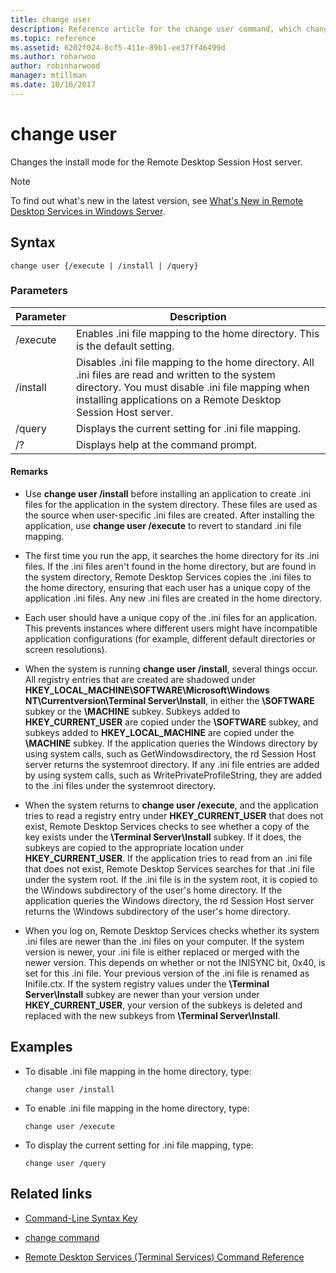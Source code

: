 ```yaml
---
title: change user
description: Reference article for the change user command, which changes the install mode for the Remote Desktop Session Host server.
ms.topic: reference
ms.assetid: 6202f024-8cf5-411e-89b1-ee37ff46499d
ms.author: roharwoo
author: robinharwood
manager: mtillman
ms.date: 10/16/2017
---
```

# change user



Changes the install mode for the Remote Desktop Session Host server.

> [!NOTE]
> To find out what's new in the latest version, see [What's New in Remote Desktop Services in Windows Server](/previous-versions/windows/it-pro/windows-server-2012-r2-and-2012/dn283323(v=ws.11)).

## Syntax

```
change user {/execute | /install | /query}
```

### Parameters

| Parameter | Description |
| --------- | ----------- |
| /execute | Enables .ini file mapping to the home directory. This is the default setting. |
| /install | Disables .ini file mapping to the home directory. All .ini files are read and written to the system directory. You must disable .ini file mapping when installing applications on a Remote Desktop Session Host server. |
| /query | Displays the current setting for .ini file mapping. |
| /? | Displays help at the command prompt. |

#### Remarks

- Use **change user /install** before installing an application to create .ini files for the application in the system directory. These files are used as the source when user-specific .ini files are created. After installing the application, use **change user /execute** to revert to standard .ini file mapping.

- The first time you run the app, it searches the home directory for its .ini files. If the .ini files aren't found in the home directory, but are found in the system directory, Remote Desktop Services copies the .ini files to the home directory, ensuring that each user has a unique copy of the application .ini files. Any new .ini files are created in the home directory.

- Each user should have a unique copy of the .ini files for an application. This prevents instances where different users might have incompatible application configurations (for example, different default directories or screen resolutions).

- When the system is running **change user /install**, several things occur. All registry entries that are created are shadowed under **HKEY_LOCAL_MACHINE\SOFTWARE\Microsoft\Windows NT\Currentversion\Terminal Server\Install**, in either the **\SOFTWARE** subkey or the **\MACHINE** subkey. Subkeys added to **HKEY_CURRENT_USER** are copied under the **\SOFTWARE** subkey, and subkeys added to **HKEY_LOCAL_MACHINE** are copied under the **\MACHINE** subkey. If the application queries the Windows directory by using system calls, such as GetWindowsdirectory, the rd Session Host server returns the systemroot directory. If any .ini file entries are added by using system calls, such as WritePrivateProfileString, they are added to the .ini files under the systemroot directory.

- When the system returns to **change user /execute**, and the application tries to read a registry entry under **HKEY_CURRENT_USER** that does not exist, Remote Desktop Services checks to see whether a copy of the key exists under the **\Terminal Server\Install** subkey. If it does, the subkeys are copied to the appropriate location under **HKEY_CURRENT_USER**. If the application tries to read from an .ini file that does not exist, Remote Desktop Services searches for that .ini file under the system root. If the .ini file is in the system root, it is copied to the \Windows subdirectory of the user's home directory. If the application queries the Windows directory, the rd Session Host server returns the \Windows subdirectory of the user's home directory.

- When you log on, Remote Desktop Services checks whether its system .ini files are newer than the .ini files on your computer. If the system version is newer, your .ini file is either replaced or merged with the newer version. This depends on whether or not the INISYNC bit, 0x40, is set for this .ini file. Your previous version of the .ini file is renamed as Inifile.ctx. If the system registry values under the **\Terminal Server\Install** subkey are newer than your version under **HKEY_CURRENT_USER**, your version of the subkeys is deleted and replaced with the new subkeys from **\Terminal Server\Install**.

## Examples

- To disable .ini file mapping in the home directory, type:

  ```
  change user /install
  ```

- To enable .ini file mapping in the home directory, type:

  ```
  change user /execute
  ```

- To display the current setting for .ini file mapping, type:

  ```
  change user /query
  ```

## Related links

- [Command-Line Syntax Key](command-line-syntax-key.md)

- [change command](change.md)

- [Remote Desktop Services (Terminal Services) Command Reference](remote-desktop-services-terminal-services-command-reference.md)
